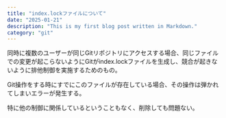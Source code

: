 ```yaml
---
title: "index.lockファイルについて"
date: "2025-01-21"
description: "This is my first blog post written in Markdown."
category: "git"
---
```



同時に複数のユーザーが同じGitリポジトリにアクセスする場合、同じファイルでの変更が起こらないようにGitがindex.lockファイルを生成し、競合が起きないように排他制御を実施するためのもの。

Git操作をする時にすでにこのファイルが存在している場合、その操作は弾かれてしまいエラーが発生する。

特に他の制御に関係しているということもなく、削除しても問題ない。